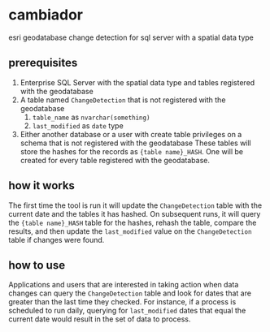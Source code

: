 # cambiador

esri geodatabase change detection for sql server with a spatial data type

## prerequisites

1. Enterprise SQL Server with the spatial data type and tables registered with the geodatabase
1. A table named `ChangeDetection` that is not registered with the geodatabase
   1. `table_name` as `nvarchar(something)`
   1. `last_modified` as `date` type
1. Either another database or a user with create table privileges on a schema that is not registered with the geodatabase
   These tables will store the hashes for the records as `{table name}_HASH`. One will be created for every table registered with the geodatabase.
   
## how it works
   
The first time the tool is run it will update the `ChangeDetection` table with the current date and the tables it has hashed. On subsequent runs, it will query the `{table name}_HASH` table for the hashes, rehash the table, compare the results, and then update the `last_modified` value on the `ChangeDetection` table if changes were found. 

## how to use

Applications and users that are interested in taking action when data changes can query the `ChangeDetection` table and look for dates that are greater than the last time they checked. For instance, if a process is scheduled to run daily, querying for `last_modified` dates that equal the current date would result in the set of data to process. 
